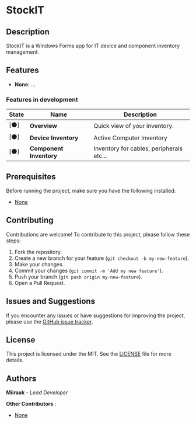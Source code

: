 # StockIT

## Description
StockIT is a Windows Forms app for IT device and component inventory management. 

## Features
- **None**: ...

### Features in development
| State | Name | Description |
|---|---|---|
| [⚫] | **Overview** | Quick view of your inventory. |
| [⚫] | **Device Inventory** | Active Computer Inventory | 
| [⚫] | **Component Inventory** | Inventory for cables, peripherals etc... |

## Prerequisites

Before running the project, make sure you have the following installed:

- [None]()

## Contributing

Contributions are welcome! To contribute to this project, please follow these steps:

1. Fork the repository.
2. Create a new branch for your feature (`git checkout -b my-new-feature`).
3. Make your changes.
4. Commit your changes (`git commit -m 'Add my new feature'`).
5. Push your branch (`git push origin my-new-feature`).
6. Open a Pull Request.

## Issues and Suggestions

If you encounter any issues or have suggestions for improving the project, please use the [GitHub issue tracker](https://github.com/Miiraak/StockIT/issues).

## License

This project is licensed under the MIT. See the [LICENSE](./LICENSE) file for more details.

## Authors

**Miiraak** - *Lead Developer*

**Other Contributors** : 
-  [None]()


